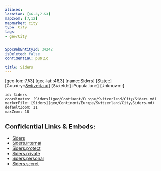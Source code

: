```yaml
---
aliases: 
location: [46.3,7.53]
mapzoom: [7,12] 
mapmarker: city 
type: City
tags:
- geo/City


SpocWebEntityId: 34242
isDeleted: false
confidential: public

title: Siders
---
```

[geo-lon::7.53]
[geo-lat::46.3]
[name::Siders]
[State::]
[Country::[Switzerland](geo/Continent/Europe/Switzerland.md)]
[StateId::]
[Population::]
[Unknown::]


```leaflet
id: Siders
coordinates: [Siders](geo/Continent/Europe/Switzerland/City/Siders.md)
markerFile: [Siders](geo/Continent/Europe/Switzerland/City/Siders.md)
defaultZoom: 11 
maxZoom: 18
```


## Confidential Links & Embeds: 
- [Siders](../../../../../../_public/geo/Continent/Europe/Switzerland/City/Siders.md) 
- [Siders.internal](../../../../../../_internal/geo/Continent/Europe/Switzerland/City/Siders.internal.md) 
- [Siders.protect](../../../../../../_protect/geo/Continent/Europe/Switzerland/City/Siders.protect.md) 
- [Siders.private](../../../../../../_private/geo/Continent/Europe/Switzerland/City/Siders.private.md) 
- [Siders.personal](../../../../../../_personal/geo/Continent/Europe/Switzerland/City/Siders.personal.md) 
- [Siders.secret](../../../../../../_secret/geo/Continent/Europe/Switzerland/City/Siders.secret.md) 
